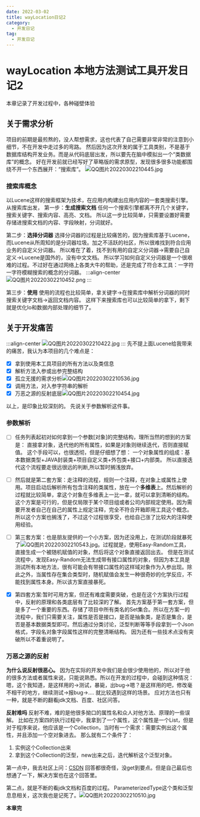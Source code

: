 ```yaml
---
date: 2022-03-02
title: wayLocation日记2
category: 
  - 开发日记
tag:
  - 开发日记
---
```

# wayLocation 本地方法测试工具开发日记2
本章记录了开发过程中，各种碰壁体验

## 关于需求分析
项目的前期是最煎熬的，没人帮想需求，这也代表了自己需要非常非常的注意到小细节，不在开发中走过多的弯路。
然后因为这次开发的属于工具类别，不是基于数据库结构开发业务。而是从代码底层出发，所以要先在脑中模拟出一个“类数据库”的概念。
好在开发前就已经写好了草略版的需求原型，发现很多很多功能都围绕不开一个东西展开：“搜索库”。
![QQ图片20220302210445.jpg](https://leyunone-img.oss-cn-hangzhou.aliyuncs.com/image/2022-03-02/QQ图片20220302210445.jpg)
### 搜索库概念
以Lucene这样的搜索框架为技术，在应用内构建出应用内容的一套类搜索引擎。
从搜索库出发，
第一步：**生成搜索文档**
任何一个搜索引擎都离不开几个关键字，搜索关键字、搜索内容、高亮、文档。
所以这一步比较简单，只需要设置好需要存储进搜索文档的内容、字段映射，分词就好。

第二步：**选择分词器**
选择分词器的过程是比较痛苦的，因为搜索库基于Lucene，而Lucene从所周知的是分词器垃圾。加之不活跃的社区，所以很难找到符合应用业务的自定义分词器。
所以难在了着，找不到有用的自定义分词器->需要自己自定义->Lucene是国外的，没有中文文档。
所以学习如何自定义分词器是一个很艰难的过程。不过好在通过网络上各类大牛的帮助，还是完成了符合本工具：一字符一字符模糊搜索的概念的分词器。
:::align-center
![QQ图片20220302210452.png](https://leyunone-img.oss-cn-hangzhou.aliyuncs.com/image/2022-03-02/QQ图片20220302210452.png)
:::

第三步：**使用**
使用的流程也比较简单，拿关键字->在搜索库中解析分词器的同时搜索关键字文档->返回文档内容。
这样下来搜索库也可以比较简单的拿下，剩下就是优化Io和数据内部处理的细节了。

## 关于开发痛苦
:::align-center
![QQ图片20220302210422.jpg](https://leyunone-img.oss-cn-hangzhou.aliyuncs.com/image/2022-03-02/QQ图片20220302210422.jpg)
:::
先不提上面Lucene给我带来的痛苦，我认为本项目的几个难点是：
- [x] 拿到使用本工具项目的所有方法以及类信息
- [x] 解析方法入参或出参完整结构
- [x] 孤立无援的需求分析![QQ图片20220302210536.jpg](https://leyunone-img.oss-cn-hangzhou.aliyuncs.com/image/2022-03-02/QQ图片20220302210536.jpg)
- [x] 调用方法，对入参字符串的解析
- [x] 万恶之源的反射底层![QQ图片20220302210454.jpg](https://leyunone-img.oss-cn-hangzhou.aliyuncs.com/image/2022-03-02/QQ图片20220302210454.jpg)

以上，是印象比较深刻的。
先说关于参数解析这件事。
### 参数解析
- [ ] 任务列表起初对如何拿到一个参数[对象]的完整结构，理所当然的想到的方案是：
直接拿对象，迭代他的所有属性，如果是对象则继续迭代，否则直接赋值。
这个手段可以，也很透彻，但是仔细想了想：
一个对象属性的组成：基本数据类型+JAVA封装类+项目自定义类+外包类+接口+内部类。
所以直接迭代这个流程要走很远很远的判断,所以暂时搁浅放弃。

- [ ] 然后就是第二套方案：走注释的流程，规则一个注释，在对象上或属性上使用。项目启动后解析所有包含注释的类属性，放在一个**多维表**上。然后解析的过程就比较简单，拿这个对象在多维表上一比一拿，就可以拿到清晰的结构。这个方案是可行的，但是仅局限于某个项目组或者公司内部规定使用。因为需要开发者自己在自己的属性上规定注释，完全不符合开箱即用工具这个概念。所以这个方案也搁浅了，不过这个过程很享受，也给自己涨了比较大的注释使用经验。
- [ ] 第三套方案：也是朋友提供的一个小方案，因为还没用上，在测试阶段就暴死了![QQ图片20220302210543.jpg](https://leyunone-img.oss-cn-hangzhou.aliyuncs.com/image/2022-03-02/QQ图片20220302210543.jpg)。过程就是，使用Easy-Random工具，直接生成一个被随机赋值的对象，然后将这个对象直接返回出去。
但是在测试流程中，发现Easy-Random无法生成带有接口属性的对象，但因为本工具是测试所有本地方法，很有可能会有带接口属性的这样域对象作为入参出现。除此之外，当属性存在集合类型时，随机赋值会发生一种很奇妙的化学反应，不能找到属性本身。所以该方案直接暴死。

- [x] 第四套方案:暂时可用方案，但还有难度需要突破，也是在这个方案执行过程中，反射的原理和各类底层有了比较深的了解。
首先方案基于第一套方案，但是多了一个重要的东西。存储了项目中所有类名的Set集合。所以在方案一的流程中，我们只需要关注，属性是否是接口，是否是抽象类，是否是集合，是否是基本数据类型即可。然后通过分类讨论，泛型判断等等手段拿到一个Json格式，字段名对象字段属性这样的完整清晰结构。
因为还有一些技术点没有突破所以不着重说明了。

### 万恶之源的反射
**为什么说反射很恶心。**
因为在实际的开发中我们是会很少使用他的，所以对于他的很多方法或者属性来说，只能说熟悉。所以在开发的过程中，会碰到这种情况：
嗯，这个我知道，是这样用的->测试，暴毙，出bug->嗯？是这样用的吧，修改毫不相干的地方，继续测试->报bug->....
就比较遇到这样的场景。
应对方法也只有一种，就是不断的翻看jdk文档、百度、社区问答。

**反射难吗**
反射不难，难的是他很多拗口的属性名和众人对他方法、原理的一些误解。
比如在方案四的执行过程中，我拿到了一个属性，这个属性是一个List，但是对于程序来说，他应该是一个Collection，当时有一个需求：需要实例出这个属性，并且添加一个空对象进去。
那么就有二个条件了：
1. 实例这个Collection出来
2. 拿到这个Collection的泛型，new出来之后，迭代解析这个泛型对象。

第一点中，我去社区上问：[CSDN](https://ask.csdn.net/questions/7651465)
回答都很奇怪，没get到要点。但是自己最后也想通了一下，解决方案也在这个回答里。

第二点，就是不断的看jdk文档和百度的过程。
ParameterizedType这个类和泛型息息相关，这次我也是记死了。![QQ图片20220302210510.jpg](https://leyunone-img.oss-cn-hangzhou.aliyuncs.com/image/2022-03-02/QQ图片20220302210510.jpg)

**本章完**
